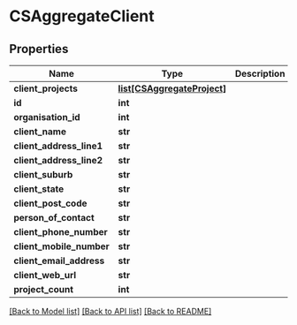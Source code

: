 # CSAggregateClient

## Properties
Name | Type | Description | Notes
------------ | ------------- | ------------- | -------------
**client_projects** | [**list[CSAggregateProject]**](CSAggregateProject.md) |  | [optional] 
**id** | **int** |  | [optional] 
**organisation_id** | **int** |  | [optional] 
**client_name** | **str** |  | [optional] 
**client_address_line1** | **str** |  | [optional] 
**client_address_line2** | **str** |  | [optional] 
**client_suburb** | **str** |  | [optional] 
**client_state** | **str** |  | [optional] 
**client_post_code** | **str** |  | [optional] 
**person_of_contact** | **str** |  | [optional] 
**client_phone_number** | **str** |  | [optional] 
**client_mobile_number** | **str** |  | [optional] 
**client_email_address** | **str** |  | [optional] 
**client_web_url** | **str** |  | [optional] 
**project_count** | **int** |  | [optional] 

[[Back to Model list]](../README.md#documentation-for-models) [[Back to API list]](../README.md#documentation-for-api-endpoints) [[Back to README]](../README.md)


